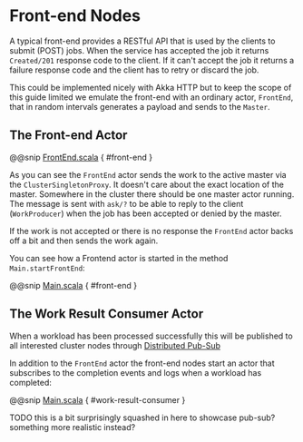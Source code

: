 # Front-end Nodes

A typical front-end provides a RESTful API that is used by the clients to submit (POST) jobs.
When the service has accepted the job it returns `Created/201` response code to the client.
If it can't accept the job it returns a failure response code and the client has to retry or
discard the job.

This could be implemented nicely with Akka HTTP but to keep the scope of this guide limited we 
emulate the front-end with an ordinary actor, `FrontEnd`,  that in random intervals generates a 
payload and sends to the `Master`.

## The Front-end Actor

@@snip [FrontEnd.scala]($g8src$/scala/worker/Frontend.scala) { #front-end }

As you can see the `FrontEnd` actor sends the work to the active master via the
`ClusterSingletonProxy`. It doesn't care about the exact location of the
master. Somewhere in the cluster there should be one master actor running.
The message is sent with `ask/?` to be able to reply to the client (`WorkProducer`)
when the job has been accepted or denied by the master.

If the work is not accepted or there is no response the `FrontEnd` actor backs off a bit and then sends the work again.

You can see how a Frontend actor is started in the method `Main.startFrontEnd`:

@@snip [Main.scala]($g8src$/scala/worker/Main.scala) { #front-end }

## The Work Result Consumer Actor

When a workload has been processed successfully this will be published to all interested cluster nodes through
[Distributed Pub-Sub](http://doc.akka.io/docs/akka/current/scala/distributed-pub-sub.html#distributed-publish-subscribe-in-cluster)

In addition to the `FrontEnd` actor the front-end nodes start an actor that subscribes to the completion events and 
logs when a workload has completed:

@@snip [Main.scala]($g8src$/scala/worker/WorkResultConsumer.scala) { #work-result-consumer }

TODO this is a bit surprisingly squashed in here to showcase pub-sub? something more realistic instead?